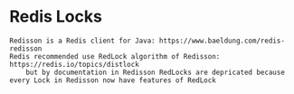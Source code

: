# Redis Locks
    Redisson is a Redis client for Java: https://www.baeldung.com/redis-redisson
    Redis recommended use RedLock algorithm of Redisson: https://redis.io/topics/distlock
        but by documentation in Redisson RedLocks are depricated because every Lock in Redisson now have features of RedLock     
